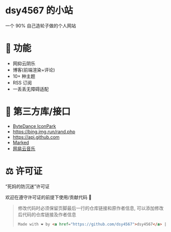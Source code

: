 # dsy4567 的小站

一个 90% 自己造轮子做的个人网站

# 🔨 功能

-   网抑云阴乐
-   博客(前端渲染+评论)
-   10+ 种主题
-   RSS 订阅
-   一丢丢无障碍适配

# 👖 第三方库/接口

-   [ByteDance IconPark](https://github.com/bytedance/IconPark)
-   <https://bing.img.run/rand.php>
-   <https://api.github.com>
-   [Marked](https://github.com/markedjs/marked)
-   [网易云音乐](https://music.163.com)

# ⚖️ 许可证

“死妈的防沉迷”许可证

欢迎在遵守许可证的前提下使用/贡献代码 🎉

> 修改代码时必须保留页脚最后一行的仓库链接和原作者信息,
> 可以添加修改后代码的仓库链接及作者信息
>
> ```html
> Made with ❤️ by <a href="https://github.com/dsy4567">dsy4567</a> | <a href="https://github.com/dsy4567/dsy4567.github.io">源代码(GitHub)</a>
> ```
